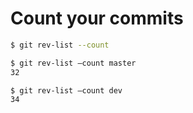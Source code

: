 # Count your commits

```sh
$ git rev-list --count

$ git rev-list –count master
32

$ git rev-list –count dev
34
``` 
